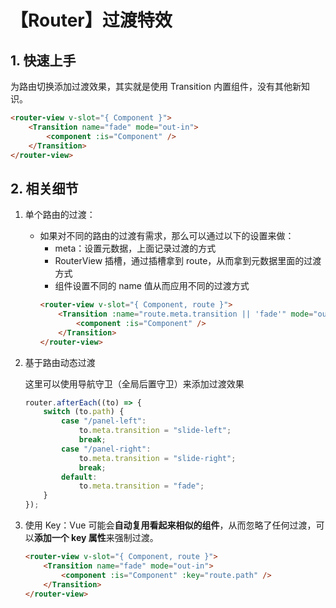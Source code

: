 # 【Router】过渡特效

## **1. 快速上手**

为路由切换添加过渡效果，其实就是使用 Transition 内置组件，没有其他新知识。

```html
<router-view v-slot="{ Component }">
    <Transition name="fade" mode="out-in">
        <component :is="Component" />
    </Transition>
</router-view>
```

## **2. 相关细节**

1. 单个路由的过渡：
    - 如果对不同的路由的过渡有需求，那么可以通过以下的设置来做：
        - meta：设置元数据，上面记录过渡的方式
        - RouterView 插槽，通过插槽拿到 route，从而拿到元数据里面的过渡方式
        - <Transition>组件设置不同的 name 值从而应用不同的过渡方式
        ```html
        <router-view v-slot="{ Component, route }">
            <Transition :name="route.meta.transition || 'fade'" mode="out-in">
                <component :is="Component" />
            </Transition>
        </router-view>
        ```
2. 基于路由动态过渡

    这里可以使用导航守卫（全局后置守卫）来添加过渡效果

    ```jsx
    router.afterEach((to) => {
        switch (to.path) {
            case "/panel-left":
                to.meta.transition = "slide-left";
                break;
            case "/panel-right":
                to.meta.transition = "slide-right";
                break;
            default:
                to.meta.transition = "fade";
        }
    });
    ```

3. 使用 Key：Vue 可能会**自动复用看起来相似的组件**，从而忽略了任何过渡，可以**添加一个 key 属性**来强制过渡。

    ```html
    <router-view v-slot="{ Component, route }">
        <Transition name="fade" mode="out-in">
            <component :is="Component" :key="route.path" />
        </Transition>
    </router-view>
    ```
